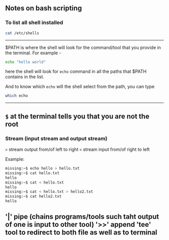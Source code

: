 ## Notes on bash scripting

### To list all shell installed
```bash
cat /etc/shells
```
---

$PATH is where the shell will look for the command/tool that you provide in the terminal. For example -
```bash
echo "hello world"
```
here the shell will look for `echo` command in all the paths that $PATH contains in the list.

And to know which `echo` will the shell select from the path, you can type
```bash
which echo
```
---

`$` at the terminal tells you that you are not the root
---
### Stream (input stream and output stream)

`>` stream output from/of left to right
`<` stream input from/of right to left

Example:
```bash
missing:~$ echo hello > hello.txt
missing:~$ cat hello.txt
hello
missing:~$ cat < hello.txt
hello
missing:~$ cat < hello.txt > hello2.txt
missing:~$ cat hello2.txt
hello
```

'|' pipe (chains programs/tools such taht output of one is input to other tool)
'>>' append
'tee' tool to redirect to both file as well as to terminal 
---



